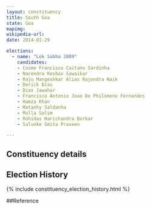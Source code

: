 ```yaml
---
layout: constituency
title: South Goa
state: Goa
mapimg: 
wikipedia-url: 
date: 2014-01-29

elections: 
  - name: "Lok Sabha 2009"
    candidates: 
    - Cosme Francisco Caitano Sardinha 
    - Narendra Keshav Sawaikar 
    - Raju Mangeshkar Alias Rajendra Naik 
    - Derick Dias 
    - Dias Jawahar 
    - Francisco Antonio Joao De Philomeno Fernandes 
    - Hamza Khan 
    - Matanhy Saldanha 
    - Mulla Salim 
    - Rohidas Harichandra Borkar 
    - Salunke Smita Praveen 

---
```

## Constituency details


## Election History
{% include constituency_election_history.html %}

##Reference
